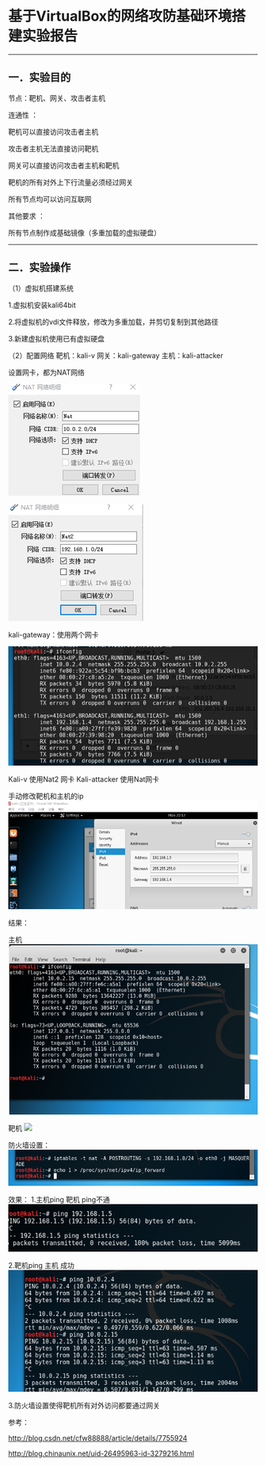 # 基于VirtualBox的网络攻防基础环境搭建实验报告 #
---
## 一．实验目的 ##
节点：靶机、网关、攻击者主机

连通性 ：

靶机可以直接访问攻击者主机

攻击者主机无法直接访问靶机

网关可以直接访问攻击者主机和靶机

靶机的所有对外上下行流量必须经过网关

所有节点均可以访问互联网

其他要求 ：

所有节点制作成基础镜像（多重加载的虚拟硬盘）

---
## 二．实验操作 ##

（1）虚拟机搭建系统

1.虚拟机安装kali64bit

2.将虚拟机的vdi文件释放，修改为多重加载，并剪切复制到其他路径

3.新建虚拟机使用已有虚拟硬盘

（2）配置网络
靶机：kali-v 网关：kali-gateway 主机：kali-attacker

设置网卡，都为NAT网络

![](https://github.com/canyousee/ahelloworld/raw/master/1.png)

![](https://github.com/canyousee/ahelloworld/raw/master/2.png)


kali-gateway：使用两个网卡

![](https://github.com/canyousee/ahelloworld/raw/master/3.png)

Kali-v 使用Nat2 网卡
Kali-attacker 使用Nat网卡


手动修改靶机和主机的ip
![](https://github.com/canyousee/ahelloworld/raw/master/4.png)

结果：

主机
![](https://github.com/canyousee/ahelloworld/raw/master/5.png)

靶机
![](https://github.com/canyousee/ahelloworld/raw/master/6.png)

防火墙设置：
![](https://github.com/canyousee/ahelloworld/raw/master/7.png)

效果：
1.主机ping 靶机 ping不通
![](https://github.com/canyousee/ahelloworld/raw/master/8.png)

2.靶机ping 主机 成功
![](https://github.com/canyousee/ahelloworld/raw/master/9.png)

3.防火墙设置使得靶机所有对外访问都要通过网关

参考：

http://blog.csdn.net/cfw88888/article/details/7755924

http://blog.chinaunix.net/uid-26495963-id-3279216.html